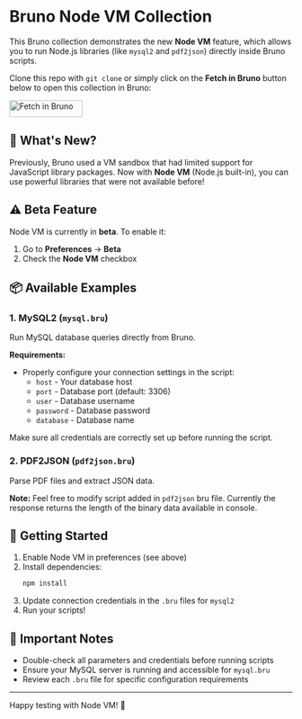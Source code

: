 # Bruno Node VM Collection

This Bruno collection demonstrates the new **Node VM** feature, which allows you to run Node.js libraries (like `mysql2` and `pdf2json`) directly inside Bruno scripts.

Clone this repo with `git clone` or simply click on the **Fetch in Bruno** button below to open this collection in Bruno:

[<img src="https://fetch.usebruno.com/button.svg" alt="Fetch in Bruno" style="width: 130px; height: 30px;" width="128" height="32">](https://fetch.usebruno.com?url=https%3A%2F%2Fgithub.com%2Fganesh-bruno%2FNode-VM.git "target=_blank rel=noopener noreferrer")

## 🎯 What's New?

Previously, Bruno used a VM sandbox that had limited support for JavaScript library packages. Now with **Node VM** (Node.js built-in), you can use powerful libraries that were not available before!

## ⚠️ Beta Feature

Node VM is currently in **beta**. To enable it:

1. Go to **Preferences** → **Beta**
2. Check the **Node VM** checkbox

## 📦 Available Examples

### 1. MySQL2 (`mysql.bru`)
Run MySQL database queries directly from Bruno.

**Requirements:**
- Properly configure your connection settings in the script:
  - `host` - Your database host
  - `port` - Database port (default: 3306)
  - `user` - Database username
  - `password` - Database password
  - `database` - Database name

Make sure all credentials are correctly set up before running the script.

### 2. PDF2JSON (`pdf2json.bru`)
Parse PDF files and extract JSON data.

**Note:** Feel free to modify script added in `pdf2json` bru file. Currently the response returns the length of the binary data available in console.

## 🚀 Getting Started

1. Enable Node VM in preferences (see above)
2. Install dependencies:
   ```bash
   npm install
   ```
3. Update connection credentials in the `.bru` files for `mysql2`
4. Run your scripts!

## 📝 Important Notes

- Double-check all parameters and credentials before running scripts
- Ensure your MySQL server is running and accessible for `mysql.bru`
- Review each `.bru` file for specific configuration requirements

---

Happy testing with Node VM! 🎉

